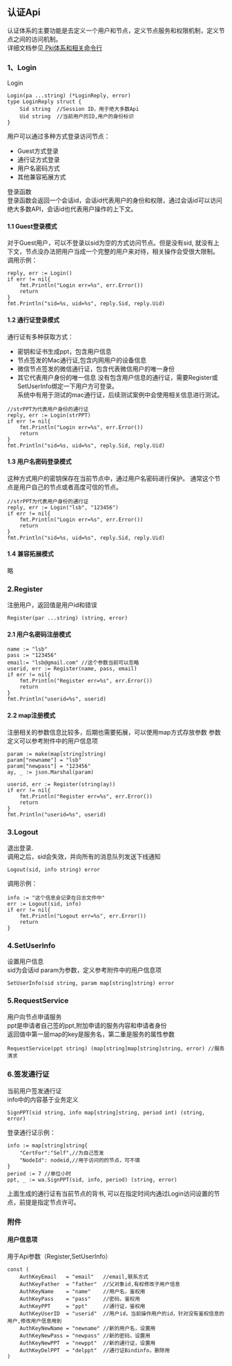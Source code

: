 ## 认证Api  
认证体系的主要功能是去定义一个用户和节点，定义节点服务和权限机制，定义节点之间的访问机制。  
详细文档参见<a href="./doc/Pki.md"> Pki体系和相关命令行</a>  
### 1、Login  
Login  
```golang
Login(pa ...string) (*LoginReply, error)
type LoginReply struct {
	Sid string  //Session ID，用于绝大多数Api
	Uid string  //当前用户的ID,用户的身份标识
}
```

用户可以通过多种方式登录访问节点：  
+ Guest方式登录
+ 通行证方式登录
+ 用户名密码方式
+ 其他兼容拓展方式  
  
登录函数  
登录函数会返回一个会话id，会话id代表用户的身份和权限，通过会话id可以访问绝大多数API，会话id也代表用户操作的上下文。


#### 1.1 Guest登录模式  
对于Guest用户，可以不登录以sid为空的方式访问节点。但是没有sid, 就没有上下文，节点没办法把用户当成一个完整的用户来对待，相关操作会受很大限制。  
调用示例：
```golang
reply, err := Login()
if err != nil{
    fmt.Println("Login err=%s", err.Error())
    return
}
fmt.Println("sid=%s, uid=%s", reply.Sid, reply.Uid)
```

#### 1.2 通行证登录模式  
通行证有多种获取方式：
+ 密钥和证书生成ppt，包含用户信息
+ 节点签发的Mac通行证,包含内网用户的设备信息
+ 微信节点签发的微信通行证，包含代表微信用户的唯一身份
+ 其它代表用户身份的唯一信息
没有包含用户信息的通行证，需要Register或SetUserInfo绑定一下用户方可登录。  
系统中有用于测试的mac通行证，后续测试案例中会使用相关信息进行测试。  

```golang
//strPPT为代表用户身份的通行证
reply, err := Login(strPPT) 
if err != nil{
    fmt.Println("Login err=%s", err.Error())
    return
}
fmt.Println("sid=%s, uid=%s", reply.Sid, reply.Uid)
```

#### 1.3 用户名密码登录模式  
这种方式用户的密钥保存在当前节点中，通过用户名密码进行保护。 通常这个节点是用户自己的节点或者高度可信的节点。  
```golang
//strPPT为代表用户身份的通行证
reply, err := Login("lsb", "123456") 
if err != nil{
    fmt.Println("Login err=%s", err.Error())
    return
}
fmt.Println("sid=%s, uid=%s", reply.Sid, reply.Uid)
```

#### 1.4 兼容拓展模式  
略  
  
  
### 2.Register  
注册用户，返回值是用户id和错误
```golang
Register(par ...string) (string, error)
```

#### 2.1 用户名密码注册模式  
```golang
name := "lsb"
pass := "123456"
email:= "lsb@gmail.com" //这个参数当前可以忽略
userid, err := Register(name, pass, email)
if err != nil{
    fmt.Println("Register err=%s", err.Error())
    return
}
fmt.Println("userid=%s", userid)
```

#### 2.2 map注册模式  
注册相关的参数信息比较多，后期也需要拓展，可以使用map方式存放参数
参数定义可以参考附件中的用户信息项
```golang
param := make(map[string]string)
param["newname"] = "lsb"
param["newpass"] = "123456"
ay, _ := json.Marshal(param)

userid, err := Register(string(ay))
if err != nil{
    fmt.Println("Register err=%s", err.Error())
    return
}
fmt.Println("userid=%s", userid)
```

### 3.Logout
退出登录.  
调用之后，sid会失效，并向所有的消息队列发送下线通知

```golang
Logout(sid, info string) error  
```
调用示例：  
```golang
info := "这个信息会记录在日志文件中"
err := Logout(sid, info) 
if err != nil{
    fmt.Println("Logout err=%s", err.Error())
    return
}
```  

### 4.SetUserInfo  
设置用户信息  
sid为会话id
param为参数，定义参考附件中的用户信息项

```golang
SetUserInfo(sid string, param map[string]string) error
```

### 5.RequestService  
用户向节点申请服务   
ppt是申请者自己签的ppt,附加申请的服务内容和申请者身份   
返回值中第一层map的key是服务名，第二重是服务的属性参数  
```golang  
RequestService(ppt string) (map[string]map[string]string, error) //服务清求
```  


### 6.签发通行证  
当前用户签发通行证  
info中的内容基于业务定义  
```golang
SignPPT(sid string, info map[string]string, period int) (string, error)
```
登录通行证示例：  
```golang
info := map[string]string{
    "CertFor":"Self",//为自己签发
    "NodeId": nodeid,//用于访问的的节点，可不填
}
period := 7 //单位小时
ppt, _ := wa.SignPPT(sid, info, period) (string, error)
```
上面生成的通行证有当前节点的背书, 可以在指定时间内通过Login访问设置的节点，前提是指定节点许可。  

### 附件
#### 用户信息项
用于Api参数（Register,SetUserInfo）  
  
```golang
const (
	AuthKeyEmail   = "email"   //email,联系方式
	AuthKeyFather  = "father"  //父对象id,有权修改子用户信息
	AuthKeyName    = "name"    //用户名，鉴权用
	AuthKeyPass    = "pass"    //密码，鉴权用
	AuthKeyPPT     = "ppt"     //通行证，鉴权用
	AuthKeyUserID  = "userid"  //用户id，当前操作用户的id，针对没有鉴权信息的用户,修改用户信息用到
	AuthKeyNewName = "newname" //新的用户名，设置用
	AuthKeyNewPass = "newpass" //新的密码，设置用
	AuthKeyNewPPT  = "newppt"  //新的通行证，设置用
	AuthKeyDelPPT  = "delppt"  //通行证Bindinfo，删除用
)
```  

